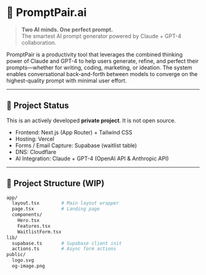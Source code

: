 # 🧠 PromptPair.ai

> **Two AI minds. One perfect prompt.**  
> The smartest AI prompt generator powered by Claude + GPT-4 collaboration.

PromptPair is a productivity tool that leverages the combined thinking power of Claude and GPT-4 to help users generate, refine, and perfect their prompts—whether for writing, coding, marketing, or ideation. The system enables conversational back-and-forth between models to converge on the highest-quality prompt with minimal user effort.

---

## 🚧 Project Status

This is an actively developed **private project**. It is not open source.

- Frontend: Next.js (App Router) + Tailwind CSS
- Hosting: Vercel
- Forms / Email Capture: Supabase (waitlist table)
- DNS: Cloudflare
- AI Integration: Claude + GPT-4 (OpenAI API & Anthropic API)

---

## 📁 Project Structure (WIP)

```bash
app/
  layout.tsx        # Main layout wrapper
  page.tsx          # Landing page
  components/
    Hero.tsx
    Features.tsx
    WaitlistForm.tsx
lib/
  supabase.ts       # Supabase client init
  actions.ts        # Async form actions
public/
  logo.svg
  og-image.png
